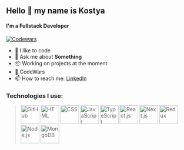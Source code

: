 ## Hello 👋 my name is Kostya

#### I'm a Fullstack Developer
[![Codewars](https://www.codewars.com/users/kostya-ktv/badges/micro)](https://www.codewars.com/users/kostya-ktv)
- 🌱 I like to code
- 💬 Ask me about <b>Something</b>
- 📦 Working on projects at the moment
- 🧠 CodeWars
- 📫 How to reach me: [LinkedIn](https://www.linkedin.com/in/kostya-ktv/)

### Technologies I use:

> <img src='https://github.com/belferink1996/belferink1996/blob/main/icons/github.svg' alt='GitHub' height='50' /> <img src='https://github.com/belferink1996/belferink1996/blob/main/icons/html.svg' alt='HTML' height='50' /> <img src='https://github.com/belferink1996/belferink1996/blob/main/icons/css.svg' alt='CSS' height='50' /> <img src='https://github.com/belferink1996/belferink1996/blob/main/icons/javascript.svg' alt='JavaScript' height='50' /> <img src='https://github.com/belferink1996/belferink1996/blob/main/icons/typescript.svg' alt='TypeScript' height='50' /> <img src='https://github.com/belferink1996/belferink1996/blob/main/icons/react.svg' alt='React.js' height='50' /> <img src='https://github.com/belferink1996/belferink1996/blob/main/icons/next.svg' alt='Next.js' height='50' />  <img src='https://github.com/belferink1996/belferink1996/blob/main/icons/redux.svg' alt='Redux' height='50' /> <img src='https://github.com/belferink1996/belferink1996/blob/main/icons/nodejs.svg' alt='Node.js' height='50' />  <img src='https://github.com/belferink1996/belferink1996/blob/main/icons/mongodb.svg' alt='MongoDB' height='50' /> 

